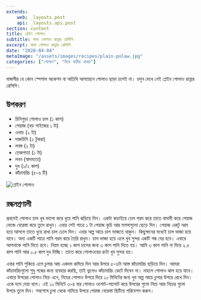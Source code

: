 ```yaml
---
extends:
    web: _layouts.post
    api: _layouts.api.post
section: content
title: প্লেইন পোলাও
subtitle: সাদা পোলাও রান্নার রেসিপি
excerpt: সাদা পোলাও রান্নার রেসিপি
date: "2020-04-04"
metaImage: "/assets/images/recipes/plain-polaw.jpg"
categories: ["পোলাও", "বিয়ে বাড়ীর খাবার"]
---
```


বাঙ্গালীর যে কোন স্পেশাল অকেশন বা অতিথি আপ্যায়নে পোলাও ছাড়া চলেই না। চলুন দেখে নেই প্লেইন পোলাও
রান্নার রেসিপি।

## উপকরণ

- চিনিগুড়া পোলাও চাল (১ কাপ)
- পেয়াজ (বড় সাইজের ১ টা)
- এলাচ (২ টা)
- দারুচিনি (২ টুকরা)
- লবঙ্গ (২ টা)
- তেজপাতা (১ টা)
- লবন (স্বাদমতো)
- দুধ (১/২ কাপ)
- কাঁচামরিচ (৫-৬ টি)

![প্লেইন পোলাও](/assets/images/recipes/plain-polaw.jpg)

## রন্ধনপ্রণালী

প্রথমেই পোলাও চাল খুব ভালো করে ধুয়ে পানি ঝড়িয়ে নিন। একটা কড়াইয়ে তেল গরম করে তাতে বাদামী করে
পেয়াজ ভেজে বেরেস্তা করে তুলে রাখুন। এবার সেই পাত্রে ১ টা পেয়াজ কুচি আর মশলাগুলো ছেড়ে দিন। পেয়াজ একটু
নরম হয়ে আসলে তাতে ধুয়ে রাখা চাল ঢেলে দিন। এবার অল্প আচে চাল ভাজতে থাকুন। কিছুক্ষনের মধ্যেই চাল
ভাজা হয়ে যাবে। অন্য একটি পাত্রে পানি গরম করে তৈরি রাখুন। চাল ভাজা হয়ে এলে খুব সুন্দর একটি গন্ধ বের
হবে। এবারে আপনাকে পানি দিতে হবে। নিয়ম হচ্ছে ১ কাপ চালের জন্য ৩ কাপ পানি দিতে হয়। আমি ৩ কাপ পানি
না দিয়ে ২.৫ কাপ পানি আর ০.৫ কাপ দুধ দিচ্ছি। তাতে করে পোলাওয়ের রংটা খুব সুন্দর হয়।

এবার পানি শুকিয়ে এলে চুলার আচ একদম কমিয়ে দিন আর উপরে ৫-৬টা আস্ত কাঁচামরিচ ছড়িয়ে দিন। আমরা
কাঁচামরিচগুলো শুধু গন্ধের জন্য ব্যবহার করছি, তাই ভুলেও কাঁচামরিচ কেটে দিবেন না। নাহলে পোলাও ঝাল হয়ে যাবে।
এবারে উপরের পোলাও নিচে এনে, নিচের পোলাও উপরে দিয়ে ১০ মিনিটের জন্য খুব অল্প আচে চুলার উপরে রেখে
দিন। একে দমে দেয়া বলে। এই ১০ মিনিটে ৩-৪ বার পোলাও ওলোট-পালোট করে উপরের গুলো নিচে আর নিচের
গুলো উপরে তুলে দিন। সবশেষে চুলা থেকে নামিয়ে উপরে পেয়াজ বেরেস্তা ছিটিয়ে পরিবেশন করুন।
